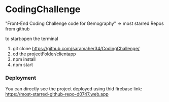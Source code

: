 # CodingChallenge
"Front-End Coding Challenge code for Gemography" => most starred Repos from github

to start:open the terminal
 1. git clone https://github.com/saramaher34/CodingChallenge/ 
 2. cd the projectFolder/clientapp
 3. npm install
 4. npm start



### Deployment

You can directly see the project deployed using thid firebase link: https://most-starred-github-repo-d0747.web.app
